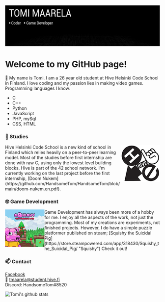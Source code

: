 ![Header](https://github.com/HandsomeTom/HandsomeTom/blob/main/bannergit.png?raw=true "Header")
# Welcome to my GitHub page!

:wave:
My name is Tomi. I am a 26 year old student at Hive Helsinki Code School in Finland.
I love coding and my passion lies in making video games.  
Programming languages I know:
* C
* C++
* Python
* JavaScript
* PHP, mySql
* CSS, HTML

### 🌱 Studies
<img align="right" src="https://github.com/HandsomeTom/HandsomeTom/blob/main/hivelogo.png?raw=true">
Hive Helsinki Code School is a new kind of school in Finland which relies heavily on a peer-to-peer learning model. Most of the studies before first internship are done with raw C, using only the lowest level building blocks. Hive is part of the 42 school network. I'm currently working on the last project before the first internship, 
[Doom Nukem](https://github.com/HandsomeTom/HandsomeTom/blob/main/doom-nukem.en.pdf).

### :nerd_face: Game Development
<img align="left" src="https://github.com/HandsomeTom/HandsomeTom/blob/main/squishy.png?raw=true">
Game Development has always been more of a hobby for me. I enjoy all the aspects of the work, not just the programming. Most of my creations are experiments, not finished projects. However, I do have a simple puzzle platformer published on steam; 
[Squishy the Suicidal Pig](https://store.steampowered.com/app/318430/Squishy_the_Suicidal_Pig/ "Squishy")
Check it out!

### 📫 Contact
[Facebook](https://www.facebook.com/tomi.maarela)  
:e-mail: tmaarela@student.hive.fi  
Discord: HandsomeTom#8520  


![Tomi's github stats](https://github-readme-stats.vercel.app/api?username=HandsomeTom)


<!--
**HandsomeTom/HandsomeTom** is a ✨ _special_ ✨ repository because its `README.md` (this file) appears on your GitHub profile.

Here are some ideas to get you started:

- 🔭 I’m currently working on ...
- 🌱 I’m currently learning ...
- 👯 I’m looking to collaborate on ...
- 🤔 I’m looking for help with ...
- 💬 Ask me about ...
- 📫 How to reach me: ...
- 😄 Pronouns: ...
- ⚡ Fun fact: ...
-->
